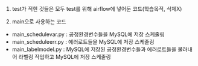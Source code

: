 1. test가 적힌 것들은 모두 test를 위해 airflow에 넣어둔 코드(학습목적, 삭제X)

2. main으로 사용하는 코드
- main_schedulevar.py : 공정환경변수들을 MySQL에 저장 스케줄링
- main_scheduleerr.py : 에러로트들을 MySQL에 저장 스케줄링
- main_labelmodel.py : MySQL에 저장된 공정환경변수들과 에러로트들을 불러내어 라벨링 작업하고 MySQL에 저장 스케줄링